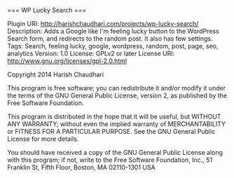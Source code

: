 === WP Lucky Search ===

Plugin URI: http://harishchaudhari.com/projects/wp-lucky-search/
Description: Adds a Google like I'm feeling lucky button to the WordPress Search form, and redirects to the random post. It also has few settings.
Tags: Search, feeling lucky, google, wordpress, random, post, page, seo, analytics
Version: 1.0
License: GPLv2 or later
License URI: http://www.gnu.org/licenses/gpl-2.0.html

Copyright 2014 Harish Chaudhari

This program is free software; you can redistribute it and/or modify
it under the terms of the GNU General Public License, version 2, as 
published by the Free Software Foundation.

This program is distributed in the hope that it will be useful,
but WITHOUT ANY WARRANTY; without even the implied warranty of
MERCHANTABILITY or FITNESS FOR A PARTICULAR PURPOSE.  See the
GNU General Public License for more details.

You should have received a copy of the GNU General Public License
along with this program; if not, write to the Free Software
Foundation, Inc., 51 Franklin St, Fifth Floor, Boston, MA  02110-1301  USA